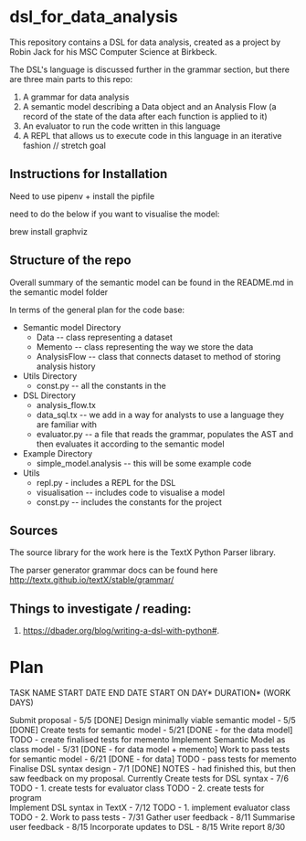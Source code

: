 # dsl_for_data_analysis

This repository contains a DSL for data analysis, created as a project by Robin Jack for his MSC Computer Science at Birkbeck.

The DSL's language is discussed further in the grammar section,
but there are three main parts to this repo:
1. A grammar for data analysis 
2. A semantic model describing a Data object and an Analysis Flow (a record of the state of the data after each function is applied to it)
3. An evaluator to run the code written in this language
4. A REPL that allows us to execute code in this language in an iterative fashion // stretch goal 

## Instructions for Installation
Need to use pipenv + install the pipfile

need to do the below if you want to visualise the model:
 
brew install graphviz


## Structure of the repo
Overall summary of the semantic model can be found in the README.md in the semantic model folder

In terms of the general plan for the code base:
* Semantic model Directory
    * Data -- class representing a dataset
    * Memento -- class representing the way we store the data
    * AnalysisFlow -- class that connects dataset to method of storing analysis history
* Utils Directory
    * const.py -- all the constants in the 
* DSL Directory
    * analysis_flow.tx
    * data_sql.tx -- we add in a way for analysts to use a language they are familiar with
    * evaluator.py -- a file that reads the grammar, populates the AST
    and then evaluates it according to the semantic model
* Example Directory
    * simple_model.analysis -- this will be some example code
* Utils
    * repl.py - includes a REPL for the DSL
    * visualisation -- includes code to visualise a model
    * const.py -- includes the constants for the project



## Sources
The source library for the work here is the TextX Python Parser library.

The parser generator grammar docs can be found here 
http://textx.github.io/textX/stable/grammar/


##  Things to investigate / reading:
1. https://dbader.org/blog/writing-a-dsl-with-python#.


# Plan


TASK NAME
START DATE
END DATE
START ON DAY*
DURATION* (WORK DAYS)











Submit proposal - 5/5 [DONE]
Design minimally viable semantic model - 5/5 [DONE]
Create tests for semantic model - 5/21 [DONE - for the data model]
TODO - create finalised tests for memento
Implement Semantic Model as class model - 5/31 [DONE - for data model + memento]
Work to pass tests for semantic model - 6/21 [DONE - for data]
TODO - pass tests for memento
Finalise DSL syntax design - 7/1 [DONE]
NOTES - had finished this, but then saw feedback on my proposal. Currently
Create tests for DSL syntax - 7/6
TODO - 1. create tests for evaluator class
TODO - 2. create tests for program  
Implement DSL syntax in TextX - 7/12
TODO - 1. implement evaluator class
TODO - 2. 
Work to pass tests - 7/31
Gather user feedback - 8/11
Summarise user feedback - 8/15
Incorporate updates to DSL - 8/15
Write report 8/30


